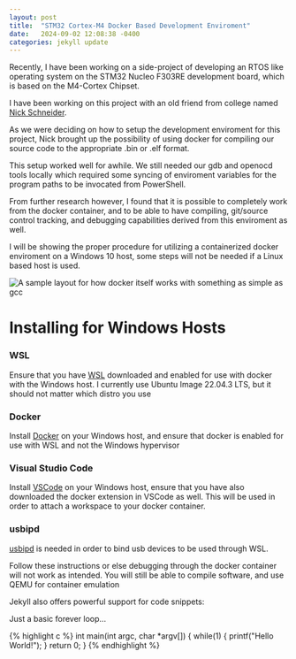 ```yaml
---
layout: post
title:  "STM32 Cortex-M4 Docker Based Development Enviroment"
date:   2024-09-02 12:08:38 -0400
categories: jekyll update
---
```

Recently, I have been working on a side-project of developing an RTOS like operating system on the STM32 Nucleo F303RE development board, which is based on the M4-Cortex Chipset.

I have been working on this project with an old friend from college named [Nick Schneider](https://github.com/nick-a-schneider).

As we were deciding on how to setup the development enviroment for this project, Nick brought up the possibility of using docker for compiling our source code to the appropriate .bin or .elf format.

This setup worked well for awhile. We still needed our gdb and openocd tools locally which required some syncing of enviroment variables for the program paths to be invocated from PowerShell. 

From further research however, I found that it is possible to completely work from the docker container, and to be able to have compiling, git/source control tracking, and debugging capabilities derived from this enviroment as well.

I will be showing the proper procedure for utilizing a containerized docker enviroment on a Windows 10 host, some steps will not be needed if a Linux based host is used.

![A sample layout for how docker itself works with something as simple as gcc](https://visualgdb.com/w/wp-content/uploads/2016/01/docker.png)

# Installing for Windows Hosts
### WSL
Ensure that you have [WSL](https://learn.microsoft.com/en-us/windows/wsl/install) downloaded and enabled for use with docker with the Windows host. I currently use Ubuntu Image 22.04.3 LTS, but it should not matter which distro you use

### Docker
Install [Docker](https://www.docker.com/) on your Windows host, and ensure that docker is enabled for use with WSL and not the Windows hypervisor

### Visual Studio Code
Install [VSCode](https://code.visualstudio.com/) on your Windows host, ensure that you have also downloaded the docker extension in VSCode as well. This will be used in order to attach a workspace to your docker container.

### usbipd
[usbipd](https://github.com/dorssel/usbipd-win) is needed in order to bind usb devices to be used through WSL.

Follow these instructions or else debugging through the docker container will not work as intended. You will still be able to compile software, and use QEMU for container emulation






Jekyll also offers powerful support for code snippets:

Just a basic forever loop...

{% highlight c %}
int main(int argc, char *argv[])
{
  while(1)
  {
    printf("Hello World!");
  }
  return 0;
} 
{% endhighlight %}


